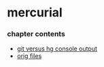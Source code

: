 ﻿
# mercurial
### chapter contents
 
* [git versus hg console output](git_versus_hg_console_output.md)
* [orig files](orig_files.md)
